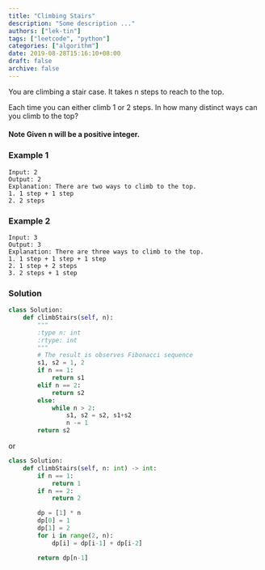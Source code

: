 ```yaml
---
title: "Climbing Stairs"
description: "Some description ..."
authors: ["lek-tin"]
tags: ["leetcode", "python"]
categories: ["algorithm"]
date: 2019-08-28T15:16:10+08:00
draft: false
archive: false
---
```

You are climbing a stair case. It takes n steps to reach to the top.

Each time you can either climb 1 or 2 steps. In how many distinct ways can you climb to the top?

#### Note Given n will be a positive integer.

### Example 1
```
Input: 2
Output: 2
Explanation: There are two ways to climb to the top.
1. 1 step + 1 step
2. 2 steps
```
### Example 2
```
Input: 3
Output: 3
Explanation: There are three ways to climb to the top.
1. 1 step + 1 step + 1 step
2. 1 step + 2 steps
3. 2 steps + 1 step
```
### Solution
```python
class Solution:
    def climbStairs(self, n):
        """
        :type n: int
        :rtype: int
        """
        # The result is observes Fibonacci sequence
        s1, s2 = 1, 2
        if n == 1:
            return s1
        elif n == 2:
            return s2
        else:
            while n > 2:
                s1, s2 = s2, s1+s2
                n -= 1
        return s2
```
or
```python
class Solution:
    def climbStairs(self, n: int) -> int:
        if n == 1:
            return 1
        if n == 2:
            return 2

        dp = [1] * n
        dp[0] = 1
        dp[1] = 2
        for i in range(2, n):
            dp[i] = dp[i-1] + dp[i-2]

        return dp[n-1]
```
